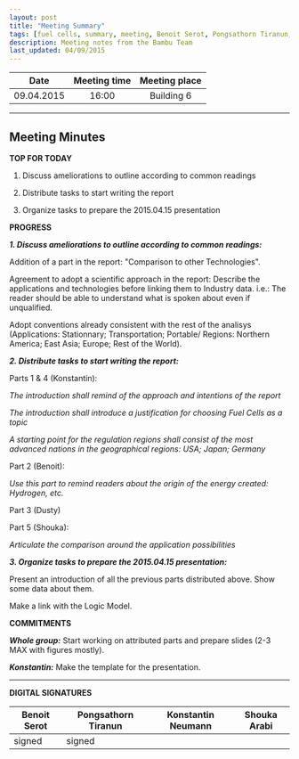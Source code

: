 ```yaml
---
layout: post
title: "Meeting Summary"
tags: [fuel cells, summary, meeting, Benoit Serot, Pongsathorn Tiranun, Konstantin Neumann, Shouka Arabi]
description: Meeting notes from the Bambu Team
last_updated: 04/09/2015
---
```


|**Date** |**Meeting time**|**Meeting place**
| ------------- |:----------------:|:-------:
|09.04.2015| 16:00 | Building 6


----------


Meeting Minutes
------

 **TOP FOR TODAY**

1. Discuss ameliorations to outline according to common readings

2. Distribute tasks to start writing the report

3. Organize tasks to prepare the 2015.04.15 presentation


 **PROGRESS**

***1. Discuss ameliorations to outline according to common readings:***

  Addition of a part in the report: "Comparison to other Technologies".

  Agreement to adopt a scientific approach in the report: Describe the applications and technologies before linking them to Industry data. i.e.: The reader should be able to understand what is spoken about even if unqualified.

  Adopt conventions already consistent with the rest of the analisys (Applications: Stationnary; Transportation; Portable/ Regions: Northern America; East Asia; Europe; Rest of the World).

***2. Distribute tasks to start writing the report:***

  Parts 1 & 4 (Konstantin):

  *The introduction shall remind of the approach and intentions of the report*

  *The introduction shall introduce a justification for choosing Fuel Cells as a topic*

  *A starting point for the regulation regions shall consist of the most advanced nations in the geographical regions: USA; Japan; Germany*

  Part 2 (Benoit):

  *Use this part to remind readers about the origin of the energy created: Hydrogen, etc.*

  Part 3 (Dusty)

  Part 5 (Shouka):

  *Articulate the comparison around the application possibilities*

***3. Organize tasks to prepare the 2015.04.15 presentation:***

  Present an introduction of all the previous parts distributed above. Show some data about them.

  Make a link with the Logic Model.


**COMMITMENTS**

***Whole group:***
  Start working on attributed parts and prepare slides (2-3 MAX with figures mostly).

***Konstantin:***
  Make the template for the presentation.

----------

**DIGITAL SIGNATURES**

|**Benoit Serot** |**Pongsathorn Tiranun**|**Konstantin Neumann**|**Shouka Arabi**
| ------------- |----------------|----------------|---------------|
|signed|signed ||
